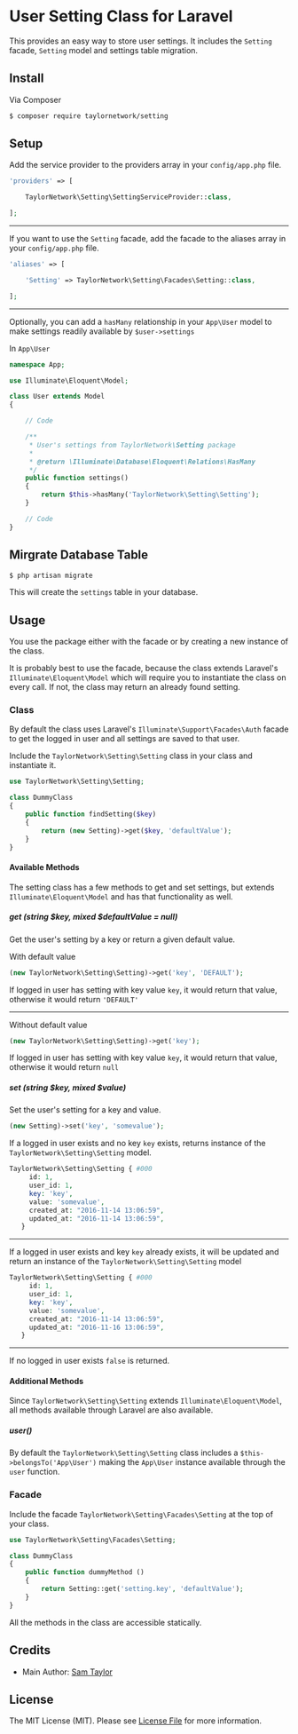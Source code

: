 # User Setting Class for Laravel

This provides an easy way to store user settings. It includes the `Setting` facade, `Setting` model and settings table migration.

## Install

Via Composer

``` bash
$ composer require taylornetwork/setting
```

## Setup

Add the service provider to the providers array in your `config/app.php` file.

``` php
'providers' => [

    TaylorNetwork\Setting\SettingServiceProvider::class,

];
```

---

If you want to use the `Setting` facade, add the facade to the aliases array in your `config/app.php` file.

``` php
'aliases' => [

    'Setting' => TaylorNetwork\Setting\Facades\Setting::class,

];
```

---

Optionally, you can add a `hasMany` relationship in your `App\User` model to make settings readily available by `$user->settings`

In `App\User`

``` php
namespace App;

use Illuminate\Eloquent\Model;

class User extends Model
{

    // Code

    /**
     * User's settings from TaylorNetwork\Setting package
     *
     * @return \Illuminate\Database\Eloquent\Relations\HasMany
     */
    public function settings()
    {
        return $this->hasMany('TaylorNetwork\Setting\Setting');
    }

    // Code
}
```

## Mirgrate Database Table

``` bash
$ php artisan migrate
```

This will create the `settings` table in your database.

## Usage

You use the package either with the facade or by creating a new instance of the class.

It is probably best to use the facade, because the class extends Laravel's `Illuminate\Eloquent\Model` which will require you to instantiate the class on every call.
If not, the class may return an already found setting.

### Class

By default the class uses Laravel's `Illuminate\Support\Facades\Auth` facade to get the logged in user and all settings are saved to that user.

Include the `TaylorNetwork\Setting\Setting` class in your class and instantiate it.

``` php
use TaylorNetwork\Setting\Setting;

class DummyClass
{
    public function findSetting($key)
    {
        return (new Setting)->get($key, 'defaultValue');
    }
}
```

#### Available Methods

The setting class has a few methods to get and set settings, but extends `Illuminate\Eloquent\Model` and has that functionality as well.

##### get (string $key, mixed $defaultValue = null)

Get the user's setting by a key or return a given default value.

With default value

``` php
(new TaylorNetwork\Setting\Setting)->get('key', 'DEFAULT');
```

If logged in user has setting with key value `key`, it would return that value, otherwise it would return `'DEFAULT'`

---

Without default value

``` php
(new TaylorNetwork\Setting\Setting)->get('key');
```

If logged in user has setting with key value `key`, it would return that value, otherwise it would return `null`

##### set (string $key, mixed $value)

Set the user's setting for a key and value.

``` php
(new Setting)->set('key', 'somevalue');
```

If a logged in user exists and no key `key` exists, returns instance of the `TaylorNetwork\Setting\Setting` model.

``` php
TaylorNetwork\Setting\Setting { #000
     id: 1,
     user_id: 1,
     key: 'key',
     value: 'somevalue',
     created_at: "2016-11-14 13:06:59",
     updated_at: "2016-11-14 13:06:59",
   }
```

---

If a logged in user exists and key `key` already exists, it will be updated and return an instance of the `TaylorNetwork\Setting\Setting` model

``` php
TaylorNetwork\Setting\Setting { #000
     id: 1,
     user_id: 1,
     key: 'key',
     value: 'somevalue',
     created_at: "2016-11-14 13:06:59",
     updated_at: "2016-11-16 13:06:59",
   }
```

---

If no logged in user exists `false` is returned.


#### Additional Methods

Since `TaylorNetwork\Setting\Setting` extends `Illuminate\Eloquent\Model`, all methods available through Laravel are also available.

##### user()

By default the `TaylorNetwork\Setting\Setting` class includes a `$this->belongsTo('App\User')` making the `App\User` instance available through the `user` function.

### Facade

Include the facade `TaylorNetwork\Setting\Facades\Setting` at the top of your class.

``` php
use TaylorNetwork\Setting\Facades\Setting;

class DummyClass
{
    public function dummyMethod ()
    {
        return Setting::get('setting.key', 'defaultValue');
    }
}
```

All the methods in the class are accessible statically.


## Credits

- Main Author: [Sam Taylor][link-author]

## License

The MIT License (MIT). Please see [License File](LICENSE.md) for more information.

[link-author]: https://github.com/taylornetwork